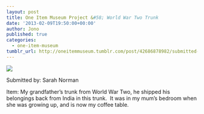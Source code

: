```yaml
---
layout: post
title: One Item Museum Project &#58; World War Two Trunk
date: '2013-02-09T19:50:00+00:00'
author: Jono
published: true
categories:
  - one-item-museum
tumblr_url: http://oneitemmuseum.tumblr.com/post/42686878982/submitted-by-sarah-norman-item-my-grandfathers
---
```

<img src="http://ellis.scot/uploads/2013/02/trunk.jpg" />

Submitted by: Sarah Norman

Item: My grandfather’s trunk from World War Two, he shipped his belongings back from India in this trunk.  It was in my mum’s bedroom when she was growing up, and is now my coffee table.

